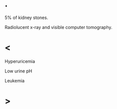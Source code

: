 # .

5% of kidney stones.

Radiolucent x-ray and visible computer tomography.

# <

Hyperuricemia

Low urine pH

Leukemia

# >
